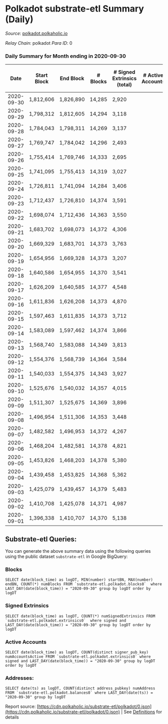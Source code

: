 # Polkadot substrate-etl Summary (Daily)

_Source_: [polkadot.polkaholic.io](https://polkadot.polkaholic.io)

*Relay Chain*: polkadot
*Para ID*: 0



### Daily Summary for Month ending in 2020-09-30


| Date | Start Block | End Block | # Blocks | # Signed Extrinsics (total) | # Active Accounts | # Passive | # New | # Addresses with Balances | # Events | # Transfers | # XCM Transfers In | # XCM Transfers Out |
| ---- | ----------- | --------- | -------- | --------------------------- | ----------------- | --------- | ----- | ------------------------- | -------- | ----------- | ------------------ | ------------------- |
| 2020-09-30 | 1,812,606 | 1,826,890 | 14,285  | 2,920 |  |  |  | 32,326 | 61,993 | 2,051 ($179,557,394.35) |   |   |
| 2020-09-29 | 1,798,312 | 1,812,605 | 14,294  | 3,118 |  |  |  |  | 56,638 | 2,137 ($259,865,413.22) |   |   |
| 2020-09-28 | 1,784,043 | 1,798,311 | 14,269  | 3,137 |  |  |  |  | 57,075 | 2,172 ($343,903,799.10) |   |   |
| 2020-09-27 | 1,769,747 | 1,784,042 | 14,296  | 2,493 |  |  |  |  | 53,568 | 1,712 ($105,914,869.53) |   |   |
| 2020-09-26 | 1,755,414 | 1,769,746 | 14,333  | 2,695 |  |  |  |  | 55,052 | 1,750 ($163,134,318.47) |   |   |
| 2020-09-25 | 1,741,095 | 1,755,413 | 14,319  | 3,027 |  |  |  |  | 54,538 | 2,160 ($306,502,297.68) |   |   |
| 2020-09-24 | 1,726,811 | 1,741,094 | 14,284  | 3,406 |  |  |  |  | 44,695 | 2,446 ($332,687,770.46) |   |   |
| 2020-09-23 | 1,712,437 | 1,726,810 | 14,374  | 3,591 |  |  |  |  | 46,651 | 2,514 ($282,457,847.33) |   |   |
| 2020-09-22 | 1,698,074 | 1,712,436 | 14,363  | 3,550 |  |  |  |  | 45,200 | 2,736 ($348,954,053.22) |   |   |
| 2020-09-21 | 1,683,702 | 1,698,073 | 14,372  | 4,306 |  |  |  |  | 49,800 | 3,795 ($866,962,806.08) |   |   |
| 2020-09-20 | 1,669,329 | 1,683,701 | 14,373  | 3,763 |  |  |  |  | 46,455 | 3,314 ($406,929,797.38) |   |   |
| 2020-09-19 | 1,654,956 | 1,669,328 | 14,373  | 3,207 |  |  |  |  | 43,877 | 2,502 ($252,408,519.35) |   |   |
| 2020-09-18 | 1,640,586 | 1,654,955 | 14,370  | 3,541 |  |  |  |  | 45,378 | 2,618 ($368,592,913.71) |   |   |
| 2020-09-17 | 1,626,209 | 1,640,585 | 14,377  | 4,548 |  |  |  |  | 51,149 | 2,934 ($359,549,999.38) |   |   |
| 2020-09-16 | 1,611,836 | 1,626,208 | 14,373  | 4,870 |  |  |  |  | 51,864 | 2,894 ($451,366,853.79) |   |   |
| 2020-09-15 | 1,597,463 | 1,611,835 | 14,373  | 3,712 |  |  |  |  | 51,955 | 2,993 ($434,506,110.10) |   |   |
| 2020-09-14 | 1,583,089 | 1,597,462 | 14,374  | 3,866 |  |  |  |  | 61,185 | 3,047 ($451,750,659.99) |   |   |
| 2020-09-13 | 1,568,740 | 1,583,088 | 14,349  | 3,813 |  |  |  |  | 60,155 | 3,079 ($498,509,143.42) |   |   |
| 2020-09-12 | 1,554,376 | 1,568,739 | 14,364  | 3,584 |  |  |  |  | 58,695 | 2,590 ($248,263,389.82) |   |   |
| 2020-09-11 | 1,540,033 | 1,554,375 | 14,343  | 3,927 |  |  |  |  | 60,835 | 3,073 ($357,422,129.41) |   |   |
| 2020-09-10 | 1,525,676 | 1,540,032 | 14,357  | 4,015 |  |  |  |  | 61,400 | 3,003 ($413,624,203.00) |   |   |
| 2020-09-09 | 1,511,307 | 1,525,675 | 14,369  | 3,896 |  |  |  |  | 62,015 | 2,914 ($348,986,811.15) |   |   |
| 2020-09-08 | 1,496,954 | 1,511,306 | 14,353  | 3,448 |  |  |  |  | 58,480 | 2,607 ($341,589,079.56) |   |   |
| 2020-09-07 | 1,482,582 | 1,496,953 | 14,372  | 4,267 |  |  |  |  | 62,523 | 3,590 ($369,604,264.26) |   |   |
| 2020-09-06 | 1,468,204 | 1,482,581 | 14,378  | 4,821 |  |  |  |  | 65,910 | 4,307 ($417,786,279.75) |   |   |
| 2020-09-05 | 1,453,826 | 1,468,203 | 14,378  | 5,380 |  |  |  |  | 67,609 | 4,920 ($514,798,607.94) |   |   |
| 2020-09-04 | 1,439,458 | 1,453,825 | 14,368  | 5,362 |  |  |  |  | 70,101 | 5,081 ($565,115,302.63) |   |   |
| 2020-09-03 | 1,425,079 | 1,439,457 | 14,379  | 5,483 |  |  |  |  | 68,892 | 4,849 ($445,926,504.57) |   |   |
| 2020-09-02 | 1,410,708 | 1,425,078 | 14,371  | 4,987 |  |  |  |  | 67,086 | 4,418 ($538,105,492.54) |   |   |
| 2020-09-01 | 1,396,338 | 1,410,707 | 14,370  | 5,138 |  |  |  |  | 66,450 | 4,218 ($653,146,187.50) |   |   |

## Substrate-etl Queries:
You can generate the above summary data using the following queries using the public dataset `substrate-etl` in Google BigQuery:


### Blocks
```
SELECT date(block_time) as logDT, MIN(number) startBN, MAX(number) endBN, COUNT(*) numBlocks FROM `substrate-etl.polkadot.blocks0`  where LAST_DAY(date(block_time)) = "2020-09-30" group by logDT order by logDT
```


### Signed Extrinsics
```
SELECT date(block_time) as logDT, COUNT(*) numSignedExtrinsics FROM `substrate-etl.polkadot.extrinsics0`  where signed and LAST_DAY(date(block_time)) = "2020-09-30" group by logDT order by logDT
```


### Active Accounts
```
SELECT date(block_time) as logDT, COUNT(distinct signer_pub_key) numAccountsActive FROM `substrate-etl.polkadot.extrinsics0` where signed and LAST_DAY(date(block_time)) = "2020-09-30" group by logDT order by logDT
```


### Addresses:
```
SELECT date(ts) as logDT, COUNT(distinct address_pubkey) numAddress FROM `substrate-etl.polkadot.balances0` where LAST_DAY(date(ts)) = "2020-09-30" group by logDT
```



Report source: [https://cdn.polkaholic.io/substrate-etl/polkadot/0.json](https://cdn.polkaholic.io/substrate-etl/polkadot/0.json) | See [Definitions](/DEFINITIONS.md) for details
